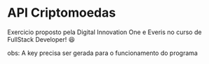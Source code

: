 # API Criptomoedas

Exercicio proposto pela Digital Innovation One e Everis no curso de FullStack Developer! :satisfied:

obs: A key precisa ser gerada para o funcionamento do programa

 
